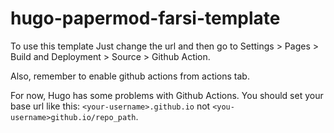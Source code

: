 # hugo-papermod-farsi-template

To use this template Just change the url and then go to Settings > Pages > Build and Deployment > Source > Github Action. 

Also, remember to enable github actions from actions tab. 

For now, Hugo has some problems with Github Actions. You should set your base url like this:
`<your-username>.github.io` not `<you-username>github.io/repo_path`. 

